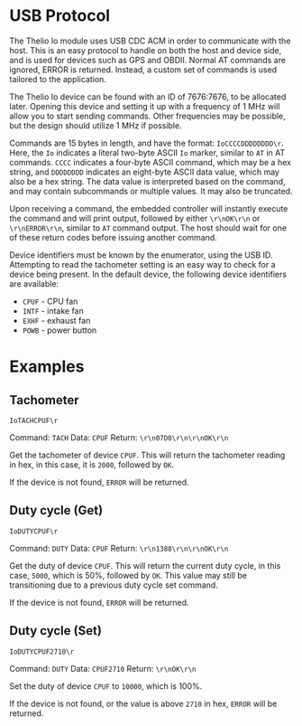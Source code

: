 # USB Protocol

The Thelio Io module uses USB CDC ACM in order to communicate with the host.
This is an easy protocol to handle on both the host and device side, and is
used for devices such as GPS and OBDII. Normal AT commands are ignored, ERROR
is returned. Instead, a custom set of commands is used tailored to the
application.

The Thelio Io device can be found with an ID of 7676:7676, to be allocated
later. Opening this device and setting it up with a frequency of 1 MHz will
allow you to start sending commands. Other frequencies may be possible, but
the design should utilize 1 MHz if possible.

Commands are 15 bytes in length, and have the format: `IoCCCCDDDDDDDD\r`. Here,
the `Io` indicates a literal two-byte ASCII `Io` marker, similar to `AT` in AT
commands. `CCCC` indicates a four-byte ASCII command, which may be a hex string,
and `DDDDDDDD` indicates an eight-byte ASCII data value, which may also be a
hex string. The data value is interpreted based on the command, and may contain
subcommands or multiple values. It may also be truncated.

Upon receiving a command, the embedded controller will instantly execute the
command and will print output, followed by either `\r\nOK\r\n` or
`\r\nERROR\r\n`, similar to `AT` command output. The host should wait for one of
these return codes before issuing another command.

Device identifiers must be known by the enumerator, using the USB ID. Attempting
to read the tachometer setting is an easy way to check for a device being
present. In the default device, the following device identifiers are available:

- `CPUF` - CPU fan
- `INTF` - intake fan
- `EXHF` - exhaust fan
- `POWB` - power button

# Examples

## Tachometer

`IoTACHCPUF\r`

Command: `TACH`
Data: `CPUF`
Return: `\r\n07D0\r\n\r\nOK\r\n`

Get the tachometer of device `CPUF`. This will return the tachometer reading
in hex, in this case, it is `2000`, followed by `OK`.

If the device is not found, `ERROR` will be returned.

## Duty cycle (Get)

`IoDUTYCPUF\r`

Command: `DUTY`
Data: `CPUF`
Return: `\r\n1388\r\n\r\nOK\r\n`

Get the duty of device `CPUF`. This will return the current duty cycle, in this
case, `5000`, which is 50%, followed by `OK`. This value may still be
transitioning due to a previous duty cycle set command.

If the device is not found, `ERROR` will be returned.

## Duty cycle (Set)

`IoDUTYCPUF2710\r`

Command: `DUTY`
Data: `CPUF2710`
Return: `\r\nOK\r\n`

Set the duty of device `CPUF` to `10000`, which is 100%.

If the device is not found, or the value is above `2710` in hex, `ERROR` will be
returned.
